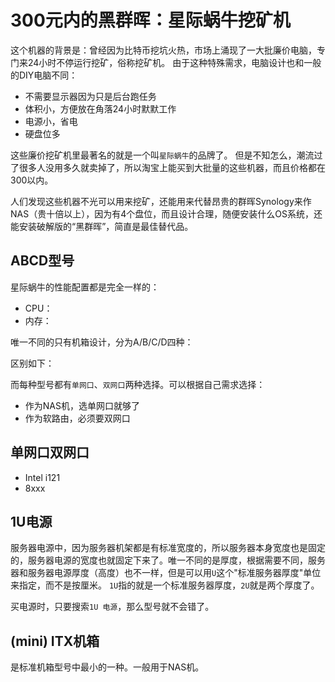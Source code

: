 # 300元内的黑群晖：星际蜗牛挖矿机

这个机器的背景是：曾经因为比特币挖坑火热，市场上涌现了一大批廉价电脑，专门来24小时不停运行挖矿，俗称挖矿机。
由于这种特殊需求，电脑设计也和一般的DIY电脑不同：
- 不需要显示器因为只是后台跑任务
- 体积小，方便放在角落24小时默默工作
- 电源小，省电
- 硬盘位多

这些廉价挖矿机里最著名的就是一个叫`星际蜗牛`的品牌了。
但是不知怎么，潮流过了很多人没用多久就卖掉了，所以淘宝上能买到大批量的这些机器，而且价格都在300以内。

人们发现这些机器不光可以用来挖矿，还能用来代替昂贵的群晖Synology来作NAS（贵十倍以上），因为有4个盘位，而且设计合理，随便安装什么OS系统，还能安装破解版的“黑群晖”，简直是最佳替代品。


## ABCD型号

星际蜗牛的性能配置都是完全一样的：
- CPU：
- 内存：

唯一不同的只有机箱设计，分为A/B/C/D四种：


区别如下：


而每种型号都有`单网口`、`双网口`两种选择。可以根据自己需求选择：
- 作为NAS机，选单网口就够了
- 作为软路由，必须要双网口


## 单网口双网口

- Intel i121
- 8xxx


## 1U电源

服务器电源中，因为服务器机架都是有标准宽度的，所以服务器本身宽度也是固定的，服务器电源的宽度也就固定下来了。唯一不同的是厚度，根据需要不同，服务器和服务器电源厚度（高度）也不一样，但是可以用`U`这个"标准服务器厚度"单位来指定，而不是按厘米。
`1U`指的就是一个标准服务器厚度，`2U`就是两个厚度了。

买电源时，只要搜索`1U 电源`，那么型号就不会错了。


## (mini) ITX机箱

是标准机箱型号中最小的一种。一般用于NAS机。
